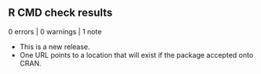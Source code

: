 ## R CMD check results

0 errors | 0 warnings | 1 note

* This is a new release.
* One URL points to a location
  that will exist if the package
	accepted onto CRAN.

